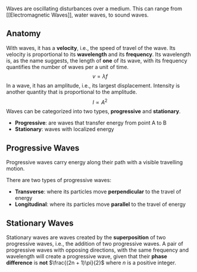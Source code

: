 Waves are oscillating disturbances over a medium. This can range from [[Electromagnetic Waves]], water waves, to sound waves.
## Anatomy
With waves, it has a **velocity**, i.e., the speed of travel of the wave. Its velocity is proportional to its **wavelength** and its **frequency**. Its wavelength is, as the name suggests, the length of **one** of its wave, with its frequency quantifies the number of waves per a unit of time. 
$$
v=\lambda f
$$
In a wave, it has an amplitude, i.e., its largest displacement. Intensity is another quantity that is proportional to the amplitude.
$$
I \propto A^2
$$
Waves can be categorized into two types, **progressive** and **stationary**. 
* **Progressive**: are waves that transfer energy from point A to B
* **Stationary**: waves with localized energy
## Progressive Waves
Progressive waves carry energy along their path with a visible travelling motion.

There are two types of progressive waves:
* **Transverse**: where its particles move **perpendicular** to the travel of energy
* **Longitudinal**: where its particles move **parallel** to the travel of energy
## Stationary Waves
Stationary waves are waves created by the **superposition** of two progressive waves, i.e., the addition of two progressive waves. A pair of progressive waves with opposing directions, with the same frequency and wavelength will create a progressive wave, given that their **phase difference** is **not** $\frac{(2n + 1)\pi}{2}$ where $n$ is a positive integer. 